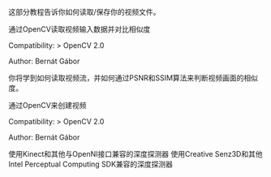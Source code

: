 这部分教程告诉你如何读取/保存你的视频文件。

通过OpenCV读取视频输入数据并对比相似度

Compatibility: > OpenCV 2.0

Author: Bernát Gábor

你将学到如何读取视频流，并如何通过PSNR和SSIM算法来判断视频画面的相似度。

通过OpenCV来创建视频

Compatibility: > OpenCV 2.0

Author: Bernát Gábor

使用Kinect和其他与OpenNI接口兼容的深度探测器
使用Creative Senz3D和其他Intel Perceptual Computing SDK兼容的深度探测器
